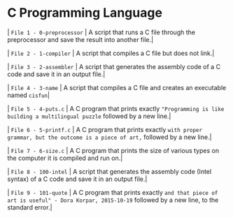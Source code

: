 # C Programming Language


| `File 1 - 0-preprocessor` | A script that runs a C file through the preprocessor and save the result into another file.|

| `File 2 - 1-compiler` | A script that compiles a C file but does not link.|

| `File 3 - 2-assembler` | A script that generates the assembly code of a C code and save it in an output file.|

| `File 4 - 3-name` | A script that compiles a C file and creates an executable named `cisfun`|

| `File 5 - 4-puts.c` | A C program that prints exactly `"Programming is like building a multilingual puzzle` followed by a new line.|

| `File 6 - 5-printf.c` | A C program that prints exactly `with proper grammar, but the outcome is a piece of art,` followed by a new line.|

| `File 7 - 6-size.c` | A C program that prints the size of various types on the computer it is compiled and run on.|

| `File 8 - 100-intel` | A script that generates the assembly code (Intel syntax) of a C code and save it in an output file.|

| `File 9 - 101-quote` | A C program that prints exactly `and that piece of art is useful" - Dora Korpar, 2015-10-19` followed by a new line, to the standard error.|

